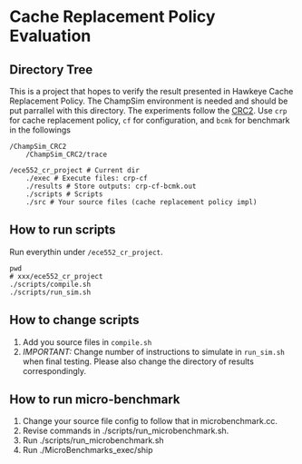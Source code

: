 # Cache Replacement Policy Evaluation

## Directory Tree

This is a project that hopes to verify the result presented in Hawkeye Cache Replacement Policy. 
The ChampSim environment is needed and should be put parrallel with this directory. The experiments follow the [CRC2](https://crc2.ece.tamu.edu/). Use `crp` for cache replacement policy, `cf` for configuration, and `bcmk` for benchmark in the followings

```
/ChampSim_CRC2
    /ChampSim_CRC2/trace

/ece552_cr_project # Current dir
    ./exec # Execute files: crp-cf
    ./results # Store outputs: crp-cf-bcmk.out
    ./scripts # Scripts
    ./src # Your source files (cache replacement policy impl)
```

## How to run scripts

Run everythin under `/ece552_cr_project`.
```
pwd
# xxx/ece552_cr_project
./scripts/compile.sh
./scripts/run_sim.sh
```

## How to change scripts

1. Add you source files in `compile.sh`
2. *IMPORTANT:* Change number of instructions to simulate in `run_sim.sh` when final testing. Please also change the directory of results correspondingly. 

## How to run micro-benchmark

1. Change your source file config to follow that in microbenchmark.cc. 
2. Revise commands in ./scripts/run_microbenchmark.sh. 
3. Run ./scripts/run_microbenchmark.sh 
4. Run ./MicroBenchmarks_exec/ship 
